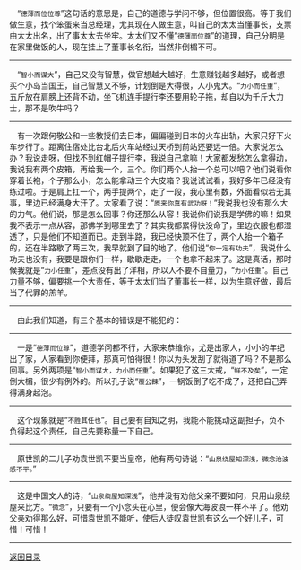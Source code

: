 &emsp;“``德薄而位位尊``”这句话的意思是，自己的道德与学问不够，但位置很高。等于我们做生意，找个笨蛋来当总经理，尤其现在人做生意，叫自己的太太当懂事长，支票由太太出名，出了事太太去坐牢。太太们又不懂“``德薄而位尊``”的道理，自己分明是在家里做饭的人，现在挂上了董事长名衔，当然非倒楣不可。
___
&emsp;“``智小而谋大``”，自己又没有智慧，做官想越大越好，生意赚钱越多越好，或者想买个小岛当国王，自己智慧又不够，计划倒是大得很，人小鬼大。“``力小而任重``”，五斤放在肩膀上还背不动，坐飞机连手提行李还要用轮子拖，却自以为千斤大力士，那不是吹牛吗？
___
&emsp;有一次跟何敬公和一些教授们去日本，偏偏碰到日本的火车出轨，大家只好下火车步行了。距离住宿处比台北后火车站经过天桥到前站还要远一倍。大家说怎么办？我说走呀，但找不到红帽子提行李，我说自己拿嘛！大家都发愁怎么拿得动，我说我有两个皮箱，再给我一个，三个。你们两个人抬一个总可以吧？他们说看你穿着长袍，个子那么小，怎么能拿动三个大皮箱？我说试试看，我好多年已经没有练过啦。于是肩上扛一个，两手提两个，走了一段，我心里有数，外面看似若无其事，里边已经满身大汗了。大家看了说：“``原来你真有武功呀！``”我说我也没有那么大的力气。他们说，那是怎么回事？你还那么从容！我说你们说我是学佛的嘛！如果我不表示一点从容，那佛学到哪里去了？其实我都累得快没命了，里边衣服也都湿透了，只是他们不知道而已。走到半路，我已经快顶不住了，两个人抬一个箱子的，还在半路歇了两三次，我早就到了目的地了。他们说“``你一定有功夫``”，我说什么功夫也没有，我要是跟你们一样，歇歇走走，一个也拿不起来了。这是真话，那时候我就是“``力小任重``”，差点没有出了洋相，所以人不要不自量力，“``力小任重``”。自己力量不够，偏要挑一个大责任，等于太太们当了董事长一样，以为生意好做，最后当了代罪的羔羊。
___
&emsp;由此我们知道，有三个基本的错误是不能犯的：
___
&emsp;一是“``德薄而位尊``”，道德学问都不行，大家来恭维你，尤是出家人，小小的年纪出了家，人家看到你便拜，那真可怕得很！你以为头发刮了就得道了吗？不是那么回事。另外两项是“``智小而谋大，力小而任重``”。如果犯了这三大戒，“``鲜不及矣``”，一定倒大楣，很少有例外的。所以孔子说“``覆公餗``”，一锅饭倒了吃不成了，还把自己弄得满身起泡。
___
&emsp;这个现象就是“``不胜其任也``”。自己要有自知之明，我能不能挑动这副担子，负不负得起这个责任，自己先要称量一下自己。
___
&emsp;原世凯的二儿子劝袁世凯不要当皇帝，他有两句诗说：“``山泉绕屋知深浅，微念沧波感不平。``”
___
&emsp;这是中国文人的诗，“``山泉绕屋知深浅``”，他并没有劝他父亲不要如何，只用山泉绕屋来比方。“``微念``”，只要有一个小念头在心里，便会像大海波浪一样不平了。他劝父亲劝得那么好，可惜袁世凯不能听，使后人徒叹袁世凯有这么一个好儿子，可惜！可惜！
___
[返回目录](../../master/README.md#目录)
